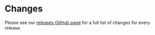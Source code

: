 # Changes

Please see our [releases GitHub page](https://github.com/facebook/litho/releases) for a full 
list of changes for every release.
